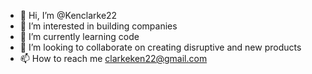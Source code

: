- 👋 Hi, I’m @Kenclarke22
- 👀 I’m interested in building companies
- 🌱 I’m currently learning code
- 💞️ I’m looking to collaborate on creating disruptive and new products
- 📫 How to reach me clarkeken22@gmail.com

<!---
Kenclarke22/Kenclarke22 is a ✨ special ✨ repository because its `README.md` (this file) appears on your GitHub profile.
You can click the Preview link to take a look at your changes.
--->
